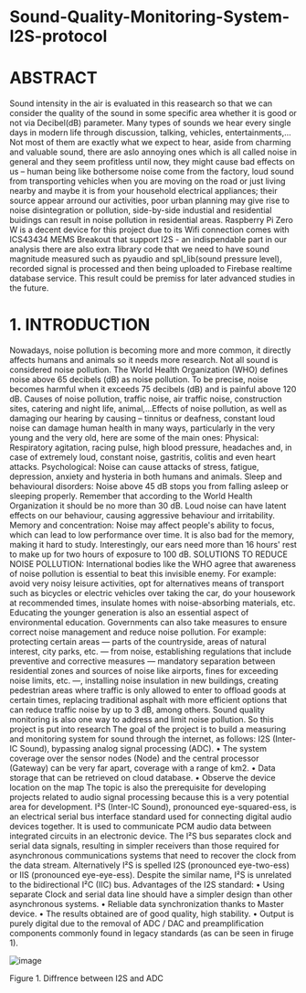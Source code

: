# Sound-Quality-Monitoring-System-I2S-protocol
# ABSTRACT 
Sound intensity in the air is evaluated in this reasearch so that we can consider the quality of the sound in some specific area whether it is good or not via Decibel(dB) parameter. Many types of sounds we hear every single days in modern life through discussion, talking, vehicles, entertainments,... Not most of them are exactly what we expect to hear, aside from charming and valuable sound, there are aslo annoying ones which is all called noise in general and they seem profitless until now, they might cause bad effects on us – human being like bothersome noise come from the factory, loud sound from transporting vehicles when you are moving on the road or just living nearby and maybe it is from your household electrical appliances; their source appear arround our activities, poor urban planning may give rise to noise disintegration or pollution, side-by-side industial and residential buidings can result in noise pollution in residential areas. Raspberry Pi Zero W is a decent device for this project due to its Wifi connection comes with ICS43434 MEMS Breakout that support I2S - an indispendable part in our analysis there are also extra library code that we need to have sound magnitude measured such as pyaudio and spl_lib(sound pressure level), recorded signal is processed and then being uploaded to Firebase realtime database service. This result could be premiss for later advanced studies in the future.
# 1.	INTRODUCTION 
Nowadays, noise pollution is becoming more and more common, it directly affects humans and animals so it needs more research. Not all sound is considered noise pollution. The World Health Organization (WHO) defines noise above 65 decibels (dB) as noise pollution. To be precise, noise becomes harmful when it exceeds 75 decibels (dB) and is painful above 120 dB. Causes of  noise pollution, traffic noise, air traffic noise, construction sites, catering and night life, animal,…Effects of noise pollution, as well as damaging our hearing by causing – tinnitus or deafness, constant loud noise can damage human health in many ways, particularly in the very young and the very old, here are some of the  main ones:
Physical: Respiratory agitation, racing pulse, high blood pressure, headaches and, in case of extremely loud, constant noise, gastritis, colitis and even heart attacks.
Psychological: Noise can cause attacks of stress, fatigue, depression, anxiety and hysteria in both humans and animals.
Sleep and behavioural disorders: Noise above 45 dB stops you from falling asleep or sleeping properly. Remember that according to the World Health Organization it should be no more than 30 dB. Loud noise can have latent effects on our behaviour, causing aggressive behaviour and irritability.
Memory and concentration: Noise may affect people's ability to focus, which can lead to low performance over time. It is also bad for the memory, making it hard to study. Interestingly, our ears need more than 16 hours' rest to make up for two hours of exposure to 100 dB. 
SOLUTIONS TO REDUCE NOISE POLLUTION:
International bodies like the WHO agree that awareness of noise pollution is essential to beat this invisible enemy. For example: avoid very noisy leisure activities, opt for alternatives means of transport such as bicycles or electric vehicles over taking the car, do your housework at recommended times, insulate homes with noise-absorbing materials, etc. Educating the younger generation is also an essential aspect of environmental education.
Governments can also take measures to ensure correct noise management and reduce noise pollution. For example: protecting certain areas — parts of the countryside, areas of natural interest, city parks, etc. — from noise, establishing regulations that include preventive and corrective measures — mandatory separation between residential zones and sources of noise like airports, fines for exceeding noise limits, etc. —, installing noise insulation in new buildings, creating pedestrian areas where traffic is only allowed to enter to offload goods at certain times, replacing traditional asphalt with more efficient options that can reduce traffic noise by up to 3 dB, among others.
Sound quality monitoring is also one way to address and limit noise pollution. So this project is put into research
The goal of the project is to build a measuring and monitoring system for sound through the internet, as follows:
I2S (Inter-IC Sound), bypassing analog signal processing (ADC).
•	The system coverage over the sensor nodes (Node) and the central processor (Gateway) can be very far apart, coverage with a range of km2.
•	Data storage that can be retrieved on cloud database.
•	Observe the device location on the map The topic is also the prerequisite for developing projects related to audio signal processing because this is a very potential area for development.
I²S (Inter-IC Sound), pronounced eye-squared-ess, is an electrical serial bus interface standard used for connecting digital audio devices together. It is used to communicate PCM audio data between integrated circuits in an electronic device. The I²S bus separates clock and serial data signals, resulting in simpler receivers than those required for asynchronous communications systems that need to recover the clock from the data stream. Alternatively I²S is spelled I2S (pronounced eye-two-ess) or IIS (pronounced eye-eye-ess). Despite the similar name, I²S is unrelated to the bidirectional I²C (IIC) bus.
Advantages of the I2S standard: 
•	Using separate Clock and serial data line should have a simpler design than other asynchronous systems. 
•	Reliable data synchronization thanks to Master device.
•	The results obtained are of good quality, high stability. 
•	Output is purely digital due to the removal of ADC / DAC and preamplification components commonly found in legacy standards (as can be seen in firuge 1).

![image](https://github.com/KienNguyen9/Sound-Quality-Monitoring-System-I2S-protocol/assets/136218538/39a54f59-fbe8-4a0d-9860-1951661123f9)

Figure 1. Diffrence between I2S and ADC


